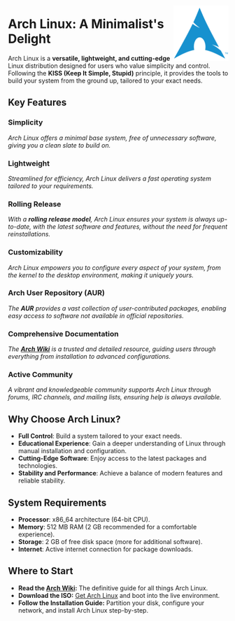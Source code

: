 <img
  src="https://raw.githubusercontent.com/harilvfs/assets/refs/heads/main/archlinux/arch_linux.svg"
  alt="arch"
  width="25%"
  align="right"
 />

# Arch Linux: A Minimalist's Delight  

Arch Linux is a **versatile, lightweight, and cutting-edge** Linux distribution designed for users who value simplicity and control. Following the **KISS (Keep It Simple, Stupid)** principle, it provides the tools to build your system from the ground up, tailored to your exact needs.  

## Key Features  

### Simplicity  
*Arch Linux offers a minimal base system, free of unnecessary software, giving you a clean slate to build on.*

### Lightweight  
*Streamlined for efficiency, Arch Linux delivers a fast operating system tailored to your requirements.*

### Rolling Release  
*With a **rolling release model**, Arch Linux ensures your system is always up-to-date, with the latest software and features, without the need for frequent reinstallations.*

### Customizability  
*Arch Linux empowers you to configure every aspect of your system, from the kernel to the desktop environment, making it uniquely yours.*

### Arch User Repository (AUR)  
*The **AUR** provides a vast collection of user-contributed packages, enabling easy access to software not available in official repositories.*  

### Comprehensive Documentation  
*The **[Arch Wiki](https://wiki.archlinux.org)** is a trusted and detailed resource, guiding users through everything from installation to advanced configurations.*  

### Active Community  
*A vibrant and knowledgeable community supports Arch Linux through forums, IRC channels, and mailing lists, ensuring help is always available.*


## Why Choose Arch Linux?  

- **Full Control**: Build a system tailored to your exact needs.  
- **Educational Experience**: Gain a deeper understanding of Linux through manual installation and configuration.  
- **Cutting-Edge Software**: Enjoy access to the latest packages and technologies.  
- **Stability and Performance**: Achieve a balance of modern features and reliable stability.  


## System Requirements  

- **Processor**: x86_64 architecture (64-bit CPU).  
- **Memory**: 512 MB RAM (2 GB recommended for a comfortable experience).  
- **Storage**: 2 GB of free disk space (more for additional software).  
- **Internet**: Active internet connection for package downloads.  


## Where to Start  

- **Read the [Arch Wiki](https://wiki.archlinux.org):** The definitive guide for all things Arch Linux.  
- **Download the ISO:** [Get Arch Linux](https://archlinux.org/download/) and boot into the live environment.  
- **Follow the Installation Guide:** Partition your disk, configure your network, and install Arch Linux step-by-step.  
